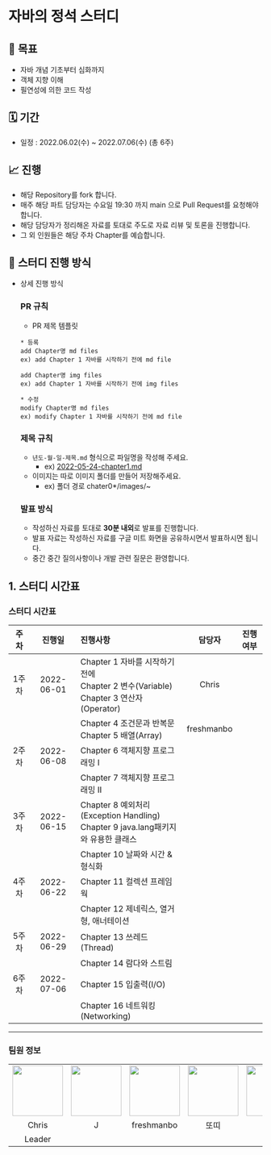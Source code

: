 # **자바의 정석 스터디**

## 📝 목표
- 자바 개념 기초부터 심화까지
- 객체 지향 이해
- 필연성에 의한 코드 작성

## 🗓 기간
- 일정 : 2022.06.02(수) ~ 2022.07.06(수) (총 6주)

## 📈 진행
- 해당 Repository를 fork 합니다.
- 매주 해당 파트 담당자는 수요일 19:30 까지 main 으로 Pull Request를 요청해야 합니다.
- 해당 담당자가 정리해온 자료를 토대로 주도로 자료 리뷰 및 토론을 진행합니다.
- 그 외 인원들은 해당 주차 Chapter를 예습합니다.

## 🔲 **스터디 진행 방식**
- 상세 진행 방식
    ### **PR 규칙**

    - PR 제목 템플릿

    ```
    * 등록
    add Chapter명 md files
    ex) add Chapter 1 자바를 시작하기 전에 md file

    add Chapter명 img files
    ex) add Chapter 1 자바를 시작하기 전에 img files
  
    * 수정
    modify Chapter명 md files
    ex) modify Chapter 1 자바를 시작하기 전에 md file
    ```

    ### **제목 규칙**

    - `년도-월-일-제목.md` 형식으로 파일명을 작성해 주세요.
        - ex) [2022-05-24-chapter1.md](http://2022-05-24-chapter1.md/)
    - 이미지는 따로 이미지 폴더를 만들어 저장해주세요.
        - ex) 폴더 경로 chater0*/images/~
    
    ### **발표 방식**
    - 작성하신 자료를 토대로 **30분 내외**로 발표를 진행합니다.
    - 발표 자료는 작성하신 자료를 구글 미트 화면을 공유하시면서 발표하시면 됩니다.
    - 중간 중간 질의사항이나 개발 관련 질문은 환영합니다.
    
## 1. 스터디 시간표

### 스터디 시간표
|주차|진행일|진행사항|담당자|진행여부|
|:---:|:---:|:---|:---:|:---:|
|1주차|2022-06-01|Chapter 1 자바를 시작하기 전에<br/>Chapter 2 변수(Variable)<br/>Chapter 3 연산자(Operator)|Chris|
|||Chapter 4 조건문과 반복문<br/>Chapter 5 배열(Array)|freshmanbo|
|2주차|2022-06-08|Chapter 6 객체지향 프로그래밍 I||
|||Chapter 7 객체지향 프로그래밍 II||
|3주차|2022-06-15|Chapter 8 예외처리(Exception Handling)<br/>Chapter 9 java.lang패키지와 유용한 클래스||
|||Chapter 10 날짜와 시간 & 형식화||
|4주차|2022-06-22|Chapter 11 컬렉션 프레임웍||
|||Chapter 12 제네릭스, 열거형, 애너테이션||
|5주차|2022-06-29|Chapter 13 쓰레드(Thread)||
|||Chapter 14 람다와 스트림||
|6주차|2022-07-06|Chapter 15 입출력(I/O)||
|||Chapter 16 네트워킹(Networking)||


*** 

### 팀원 정보
<table>
    <tr>
        <td align="center">
            <a href="https://github.com/itsChrisJang"><img  width="100px" src="https://avatars.githubusercontent.com/u/62946867?v=4" /></a>
        </td>
        <td align="center">
            <a href="https://github.com/je-pa"><img  width="100px" src="https://avatars.githubusercontent.com/u/76720692?v=4" /></a>
        </td>
        <td align="center">
            <a href="https://github.com/jerry-ryu"><img  width="100px" src="https://avatars.githubusercontent.com/u/62556539?v=4" /></a>
        </td>
      <td align="center">
            <a href="https://github.com/keson0326"><img  width="100px" src="https://avatars.githubusercontent.com/u/99635978?v=4" /></a>
        </td>
      <td align="center">
            <a href="https://github.com/hongcoding94"><img  width="100px" src="https://avatars.githubusercontent.com/u/66407386?v=4" /></a>
        </td>
      <td align="center">
            <a href="https://github.com/jifrozen0110"><img  width="100px" src="https://avatars.githubusercontent.com/u/62784314?v=4" /></a>
        </td>
    </tr>
    <tr>
        <td align="center">Chris</td>
        <td align="center">J</td>
        <td align="center">freshmanbo</td>
        <td align="center">또띠</td>
        <td align="center">홍</td>
        <td align="center">두유</td>
    </tr>
    <tr>
        <td align="center">Leader</td>
        <td align="center"></td>
        <td align="center"></td>
        <td align="center"></td>
        <td align="center"></td>
        <td align="center"></td>
    </tr>
</table>

